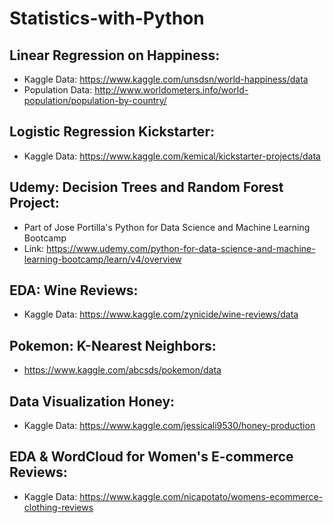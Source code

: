 # Statistics-with-Python

## Linear Regression on Happiness:


  * Kaggle Data: https://www.kaggle.com/unsdsn/world-happiness/data
  * Population Data: http://www.worldometers.info/world-population/population-by-country/


## Logistic Regression Kickstarter:

 * Kaggle Data: https://www.kaggle.com/kemical/kickstarter-projects/data
 
 
 ## Udemy: Decision Trees and Random Forest Project:
 
  * Part of Jose Portilla's Python for Data Science and Machine Learning Bootcamp
  * Link: https://www.udemy.com/python-for-data-science-and-machine-learning-bootcamp/learn/v4/overview


## EDA: Wine Reviews:

 * Kaggle Data: https://www.kaggle.com/zynicide/wine-reviews/data


## Pokemon: K-Nearest Neighbors:
 
 * https://www.kaggle.com/abcsds/pokemon/data


## Data Visualization Honey:

 * Kaggle Data: https://www.kaggle.com/jessicali9530/honey-production


## EDA & WordCloud for Women's E-commerce Reviews:

 * Kaggle Data: https://www.kaggle.com/nicapotato/womens-ecommerce-clothing-reviews
